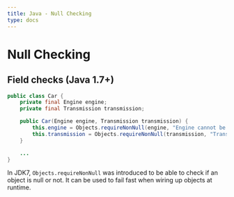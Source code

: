 ```yaml
---
title: Java - Null Checking
type: docs
---
```


# Null Checking

## Field checks (Java 1.7+)

```java
public class Car {
    private final Engine engine;
    private final Transmission transmission;

    public Car(Engine engine, Transmission transmission) {
        this.engine = Objects.requireNonNull(engine, "Engine cannot be null");
        this.transmission = Objects.requireNonNull(transmission, "Transmission cannot be null");
    }

    ...
}
```

In JDK7, `Objects.requireNonNull` was introduced to be able to check if an object is null or not.
It can be used to fail fast when wiring up objects at runtime.
